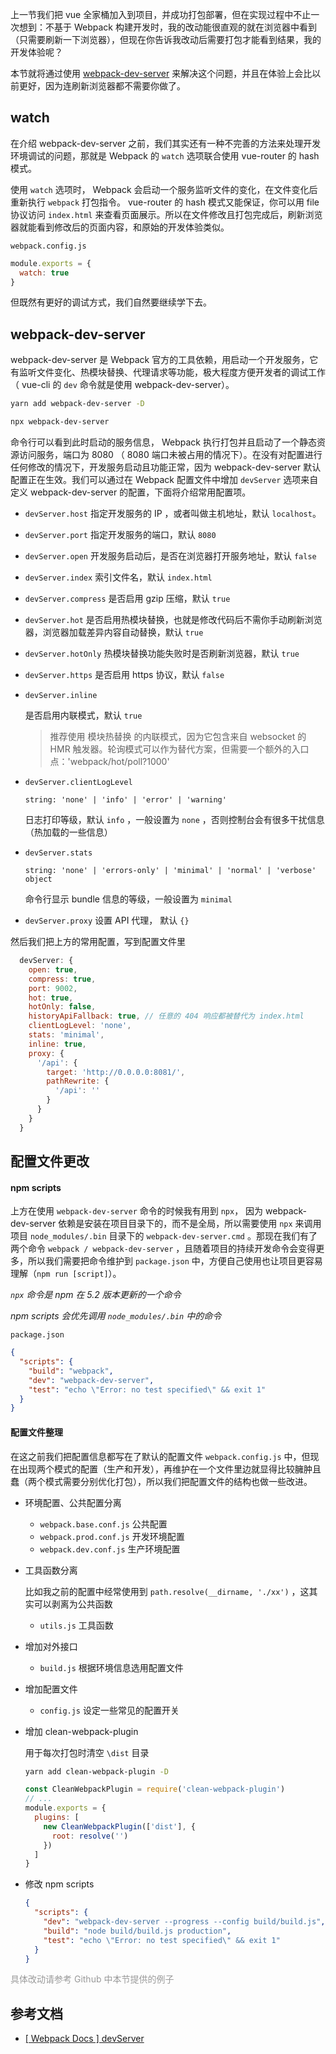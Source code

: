 上一节我们把 vue 全家桶加入到项目，并成功打包部署，但在实现过程中不止一次想到：不基于 Webpack 构建开发时，我的改动能很直观的就在浏览器中看到（只需要刷新一下浏览器），但现在你告诉我改动后需要打包才能看到结果，我的开发体验呢？

本节就将通过使用 [webpack-dev-server](https://github.com/webpack/webpack-dev-server) 来解决这个问题，并且在体验上会比以前更好，因为连刷新浏览器都不需要你做了。

## watch
在介绍 webpack-dev-server 之前，我们其实还有一种不完善的方法来处理开发环境调试的问题，那就是 Webpack 的 `watch` 选项联合使用 vue-router 的 hash 模式。

使用 `watch` 选项时， Webpack 会启动一个服务监听文件的变化，在文件变化后重新执行 `webpack` 打包指令。 vue-router 的 hash 模式又能保证，你可以用 file 协议访问 `index.html` 来查看页面展示。所以在文件修改且打包完成后，刷新浏览器就能看到修改后的页面内容，和原始的开发体验类似。

`webpack.config.js`
```javascript
module.exports = {
  watch: true
}
```
但既然有更好的调试方式，我们自然要继续学下去。

## webpack-dev-server
webpack-dev-server 是 Webpack 官方的工具依赖，用启动一个开发服务，它有监听文件变化、热模块替换、代理请求等功能，极大程度方便开发者的调试工作（ vue-cli 的 `dev` 命令就是使用 webpack-dev-server）。

```bash
yarn add webpack-dev-server -D
```
```bash
npx webpack-dev-server
```
命令行可以看到此时启动的服务信息， Webpack 执行打包并且启动了一个静态资源访问服务，端口为 8080 （ 8080 端口未被占用的情况下）。在没有对配置进行任何修改的情况下，开发服务启动且功能正常，因为 webpack-dev-server 默认配置正在生效。我们可以通过在 Webpack 配置文件中增加 `devServer` 选项来自定义 webpack-dev-server 的配置，下面将介绍常用配置项。

- `devServer.host` 指定开发服务的 IP ，或者叫做主机地址，默认 `localhost`。

- `devServer.port` 指定开发服务的端口，默认 `8080`

- `devServer.open` 开发服务启动后，是否在浏览器打开服务地址，默认 `false`

- `devServer.index` 索引文件名，默认 `index.html`

- `devServer.compress` 是否启用 gzip 压缩，默认 `true`

- `devServer.hot` 是否启用热模块替换，也就是修改代码后不需你手动刷新浏览器，浏览器加载差异内容自动替换，默认 `true`

- `devServer.hotOnly` 热模块替换功能失败时是否刷新浏览器，默认 `true`

- `devServer.https` 是否启用 https 协议，默认 `false`

- `devServer.inline`

  是否启用内联模式，默认 `true`
  > 推荐使用 模块热替换 的内联模式，因为它包含来自 websocket 的 HMR 触发器。轮询模式可以作为替代方案，但需要一个额外的入口点：'webpack/hot/poll?1000'

- `devServer.clientLogLevel`

  `string: 'none' | 'info' | 'error' | 'warning'`

  日志打印等级，默认 `info` ，一般设置为 `none` ，否则控制台会有很多干扰信息（热加载的一些信息）

- `devServer.stats`

  `string: 'none' | 'errors-only' | 'minimal' | 'normal' | 'verbose' object`

  命令行显示 bundle 信息的等级，一般设置为 `minimal`

- `devServer.proxy` 设置 API 代理， 默认 `{}`

然后我们把上方的常用配置，写到配置文件里
```javascript
  devServer: {
    open: true,
    compress: true,
    port: 9002,
    hot: true,
    hotOnly: false,
    historyApiFallback: true, // 任意的 404 响应都被替代为 index.html
    clientLogLevel: 'none',
    stats: 'minimal',
    inline: true,
    proxy: {
      '/api': {
        target: 'http://0.0.0.0:8081/',
        pathRewrite: {
          '/api': ''
        }
      }
    }
  }
```

## 配置文件更改

#### npm scripts
上方在使用 `webpack-dev-server` 命令的时候我有用到 `npx`， 因为 webpack-dev-server 依赖是安装在项目目录下的，而不是全局，所以需要使用 `npx` 来调用项目 `node_modules/.bin` 目录下的 `webpack-dev-server.cmd` 。那现在我们有了两个命令 `webpack / webpack-dev-server` ，且随着项目的持续开发命令会变得更多，所以我们需要把命令维护到 `package.json` 中，方便自己使用也让项目更容易理解（`npm run [script]`）。

*`npx` 命令是 npm 在 5.2 版本更新的一个命令*

*npm scripts 会优先调用 `node_modules/.bin` 中的命令*

`package.json`
```json
{
  "scripts": {
    "build": "webpack",
    "dev": "webpack-dev-server",
    "test": "echo \"Error: no test specified\" && exit 1"
  }
}

```

#### 配置文件整理
在这之前我们把配置信息都写在了默认的配置文件 `webpack.config.js` 中，但现在出现两个模式的配置（生产和开发），再维护在一个文件里边就显得比较臃肿且蠢（两个模式需要分别优化打包），所以我们把配置文件的结构也做一些改进。

- 环境配置、公共配置分离
  - `webpack.base.conf.js` 公共配置
  - `webpack.prod.conf.js` 开发环境配置
  - `webpack.dev.conf.js` 生产环境配置
- 工具函数分离

  比如我之前的配置中经常使用到 `path.resolve(__dirname, './xx')` ，这其实可以剥离为公共函数
  - `utils.js` 工具函数
- 增加对外接口
  - `build.js` 根据环境信息选用配置文件
- 增加配置文件
  - `config.js` 设定一些常见的配置开关
- 增加 clean-webpack-plugin

  用于每次打包时清空 `\dist` 目录

  ```bash
  yarn add clean-webpack-plugin -D
  ```

  ```javascript
  const CleanWebpackPlugin = require('clean-webpack-plugin')
  // ...
  module.exports = {
    plugins: [
      new CleanWebpackPlugin(['dist'], {
        root: resolve('')
      })
    ]
  }
  ```
- 修改 npm scripts
  ```json
  {
    "scripts": {
      "dev": "webpack-dev-server --progress --config build/build.js",
      "build": "node build/build.js production",
      "test": "echo \"Error: no test specified\" && exit 1"
    }
  }
  ```
<font color=#999>具体改动请参考 Github 中本节提供的例子</font>

## 参考文档
- [[ Webpack Docs ] devServer](https://webpack.docschina.org/configuration/dev-server/)
